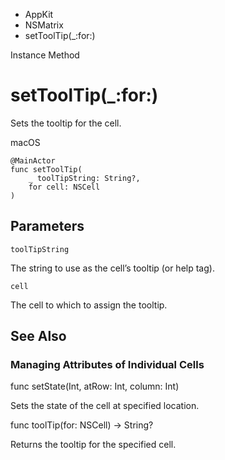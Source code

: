 

- AppKit
- NSMatrix
-  setToolTip(\_:for:) 

Instance Method

# setToolTip(\_:for:)

Sets the tooltip for the cell.

macOS

``` source
@MainActor
func setToolTip(
    _ toolTipString: String?,
    for cell: NSCell
)
```

## Parameters 

`toolTipString`  

The string to use as the cell’s tooltip (or help tag).

`cell`  

The cell to which to assign the tooltip.

## See Also

### Managing Attributes of Individual Cells

func setState(Int, atRow: Int, column: Int)

Sets the state of the cell at specified location.

func toolTip(for: NSCell) -> String?

Returns the tooltip for the specified cell.

